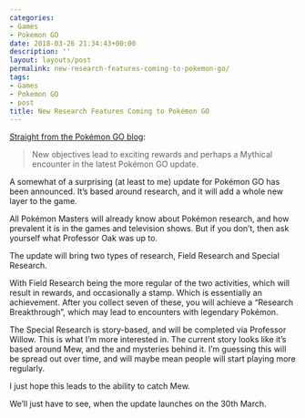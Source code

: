 ```yaml
---
categories:
- Games
- Pokemon GO
date: 2018-03-26 21:34:43+00:00
description: ''
layout: layouts/post
permalink: new-research-features-coming-to-pokemon-go/
tags:
- Games
- Pokemon GO
- post
title: New Research Features Coming to Pokémon GO
---
```


<p><a title="Straight from the Pokémon GO blog:" href="https://www.pokemon.com/us/pokemon-news/research-mew-in-pokemon-go/">Straight from the Pokémon GO blog</a>:</p>
<blockquote><p>New objectives lead to exciting rewards and perhaps a Mythical encounter in the latest Pokémon GO update.</p></blockquote>
<p>A somewhat of a surprising (at least to me) update for Pokémon GO has been announced. It’s based around research, and it will add a whole new layer to the game.</p>
<p>All Pokémon Masters will already know about Pokémon research, and how prevalent it is in the games and television shows. But if you don’t, then ask yourself what Professor Oak was up to.</p>
<p>The update will bring two types of research, Field Research and Special Research.</p>
<p>With Field Research being the more regular of the two activities, which will result in rewards, and occasionally a stamp. Which is essentially an achievement. After you collect seven of these, you will achieve a “Research Breakthrough”, which may lead to encounters with legendary Pokémon.</p>
<p>The Special Research is story-based, and will be completed via Professor Willow. This is what I’m more interested in. The current story looks like it’s based around Mew, and the and mysteries behind it. I’m guessing this will be spread out over time, and will maybe mean people will start playing more regularly.</p>
<p>I just hope this leads to the ability to catch Mew.</p>
<p>We’ll just have to see, when the update launches on the 30th March.</p>